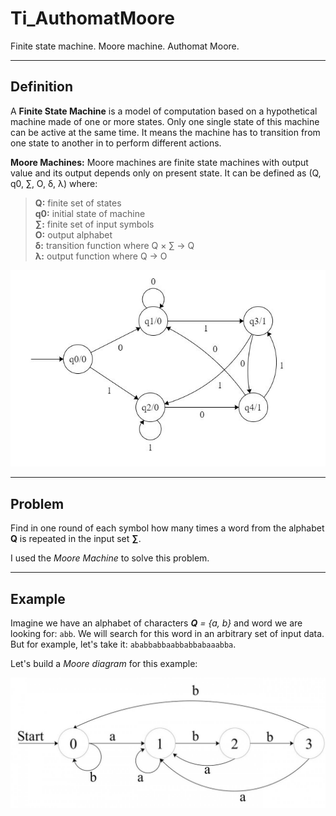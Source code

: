 # Ti_AuthomatMoore
Finite state machine. Moore machine. Authomat Moore.

---

## Definition

A <b>Finite State Machine</b> is a model of computation based on a hypothetical machine made of one or more states. Only one single state of this machine can be active at the same time. It means the machine has to transition from one state to another in to perform different actions.

<b>Moore Machines:</b> Moore machines are finite state machines with output value and its output depends only on present state. It can be defined as (Q, q0, ∑, O, δ, λ) where:

> <b>Q:</b> finite set of states  
> <b>q0:</b> initial state of machine  
> <b>∑:</b> finite set of input symbols  
> <b>O:</b> output alphabet  
> <b>δ:</b> transition function where Q × ∑ → Q  
> <b>λ:</b> output function where Q → O  

<p align="center">
  <img src="img/moore_machine.jpg">
</p>

---

## Problem

Find in one round of each symbol how many times a word from the alphabet <b>Q</b> is repeated in the input set <b>∑</b>.

I used the <i>Moore Machine</i> to solve this problem.

---

## Example

Imagine we have an alphabet of characters <i><b>Q</b> = {a, b}</i> and word we are looking for: `abb`. We will search for this word in an arbitrary set of input data. But for example, let's take it: `ababbabbaabbabbabaaabba`.

Let's build a <i>Moore diagram</i> for this example:

<p align="center">
  <img src="img/abb.jpg">
</p>